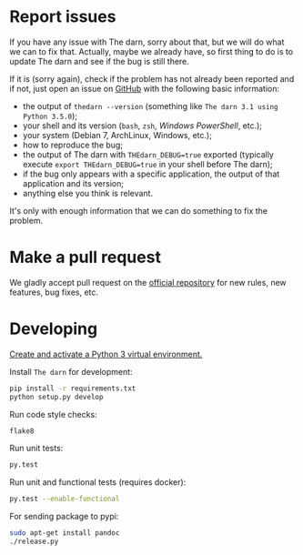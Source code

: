 # Report issues
If you have any issue with The darn, sorry about that, but we will do what we
can to fix that. Actually, maybe we already have, so first thing to do is to
update The darn and see if the bug is still there.

If it is (sorry again), check if the problem has not already been reported and
if not, just open an issue on [GitHub](https://github.com/nvbn/thedarn) with
the following basic information:
  - the output of `thedarn --version` (something like `The darn 3.1 using
    Python 3.5.0`);
  - your shell and its version (`bash`, `zsh`, *Windows PowerShell*, etc.);
  - your system (Debian 7, ArchLinux, Windows, etc.);
  - how to reproduce the bug;
  - the output of The darn with `THEdarn_DEBUG=true` exported (typically execute
    `export THEdarn_DEBUG=true` in your shell before The darn);
  - if the bug only appears with a specific application, the output of that
    application and its version;
  - anything else you think is relevant.

It's only with enough information that we can do something to fix the problem.

# Make a pull request
We gladly accept pull request on the [official
repository](https://github.com/nvbn/thedarn) for new rules, new features, bug
fixes, etc.

# Developing

[Create and activate a Python 3 virtual environment.](https://docs.python.org/3/tutorial/venv.html)

Install `The darn` for development:

```bash
pip install -r requirements.txt
python setup.py develop
```

Run code style checks:

```bash
flake8
```

Run unit tests:

```bash
py.test
```

Run unit and functional tests (requires docker):

```bash
py.test --enable-functional
```

For sending package to pypi:

```bash
sudo apt-get install pandoc
./release.py
```
